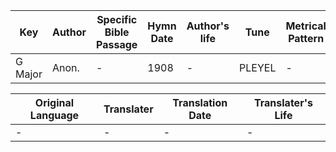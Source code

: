 Key | Author   | Specific Bible Passage     |Hymn Date |Author's life |Tune |Metrical Pattern   |Composer/Source
-- | --------- | ---------------------------|----------|--------------|-----|-------------------|-------------  
G Major |Anon. |- |1908 |- |PLEYEL |- |Ignace Pleyel

Original Language | Translater | Translation Date   | Translater's Life  
----------------- | --------- | --------------------|-------------     
\- |- |- |-
